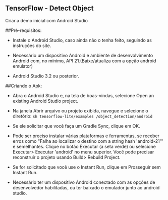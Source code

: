 ## TensorFlow - Detect Object

Criar a demo inicial com Android Studio

##Pré-requisitos:

- Instale o Android Studio, caso ainda não o tenha feito, seguindo as instruções do site.

- Necessário um dispositivo Android e ambiente de desenvolvimento Android com, no mínimo, API 21.(Baixe/atualiza com a opção android emulator)

- Android Studio 3.2 ou posterior.
	
##Criando o Apk:

- Abra o Android Studio e, na tela de boas-vindas, selecione Open an existing Android Studio project.

- Na janela Abrir arquivo ou projeto exibida, navegue e selecione o diretório: 
	```sh tensorflow-lite/examples /object_detection/android ```

- Se ele solicitar que você faça um Gradle Sync, clique em OK.

- Pode ser preciso instalar várias plataformas e ferramentas, se receber erros como "Falha ao localizar o destino com a string hash 'android-21'" e semelhantes. 
Clique no botão Executar (a seta verde) ou selecione Executar> Executar 'android' no menu superior. Você pode precisar reconstruir o projeto usando Build> Rebuild Project.

- Se for solicitado que você use o Instant Run, clique em Prosseguir sem Instant Run.

- Necessário ter um dispositivo Android conectado com as opções de desenvolvedor habilitadas, ou ter baixado o emulador junto ao android studio.